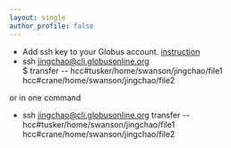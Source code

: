 ```yaml
---
layout: single
author_profile: false
---
```


- Add ssh key to your Globus account. [instruction](https://docs.globus.org/faq/command-line-interface/#how_do_i_generate_an_ssh_key_to_use_with_the_globus_command_line_interface)
- ssh jingchao@cli.globusonline.org  
$ transfer -- hcc#tusker/home/swanson/jingchao/file1 hcc#crane/home/swanson/jingchao/file2  
  
or in one command  
  
- ssh jingchao@cli.globusonline.org transfer -- hcc#tusker/home/swanson/jingchao/file1 hcc#crane/home/swanson/jingchao/file2
